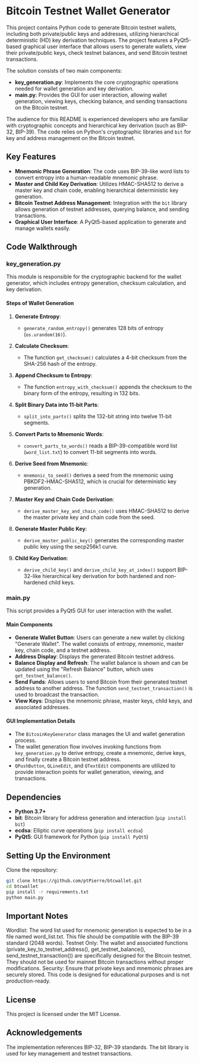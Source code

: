 # Bitcoin Testnet Wallet Generator

This project contains Python code to generate Bitcoin testnet wallets, including both private/public keys and addresses, utilizing hierarchical deterministic (HD) key derivation techniques. The project features a PyQt5-based graphical user interface that allows users to generate wallets, view their private/public keys, check testnet balances, and send Bitcoin testnet transactions.

The solution consists of two main components:

- **key_generation.py**: Implements the core cryptographic operations needed for wallet generation and key derivation.
- **main.py**: Provides the GUI for user interaction, allowing wallet generation, viewing keys, checking balance, and sending transactions on the Bitcoin testnet.

The audience for this README is experienced developers who are familiar with cryptographic concepts and hierarchical key derivation (such as BIP-32, BIP-39). The code relies on Python's cryptographic libraries and `bit` for key and address management on the Bitcoin testnet.

## Key Features

- **Mnemonic Phrase Generation**: The code uses BIP-39-like word lists to convert entropy into a human-readable mnemonic phrase.
- **Master and Child Key Derivation**: Utilizes HMAC-SHA512 to derive a master key and chain code, enabling hierarchical deterministic key generation.
- **Bitcoin Testnet Address Management**: Integration with the `bit` library allows generation of testnet addresses, querying balance, and sending transactions.
- **Graphical User Interface**: A PyQt5-based application to generate and manage wallets easily.

## Code Walkthrough

### key_generation.py

This module is responsible for the cryptographic backend for the wallet generator, which includes entropy generation, checksum calculation, and key derivation.

#### Steps of Wallet Generation

1. **Generate Entropy**:
   - `generate_random_entropy()` generates 128 bits of entropy (`os.urandom(16)`).

2. **Calculate Checksum**:
   - The function `get_checksum()` calculates a 4-bit checksum from the SHA-256 hash of the entropy.

3. **Append Checksum to Entropy**:
   - The function `entropy_with_checksum()` appends the checksum to the binary form of the entropy, resulting in 132 bits.

4. **Split Binary Data into 11-bit Parts**:
   - `split_into_parts()` splits the 132-bit string into twelve 11-bit segments.

5. **Convert Parts to Mnemonic Words**:
   - `convert_parts_to_words()` reads a BIP-39-compatible word list (`word_list.txt`) to convert 11-bit segments into words.

6. **Derive Seed from Mnemonic**:
   - `mnemonic_to_seed()` derives a seed from the mnemonic using PBKDF2-HMAC-SHA512, which is crucial for deterministic key generation.

7. **Master Key and Chain Code Derivation**:
   - `derive_master_key_and_chain_code()` uses HMAC-SHA512 to derive the master private key and chain code from the seed.

8. **Generate Master Public Key**:
   - `derive_master_public_key()` generates the corresponding master public key using the secp256k1 curve.

9. **Child Key Derivation**:
   - `derive_child_key()` and `derive_child_key_at_index()` support BIP-32-like hierarchical key derivation for both hardened and non-hardened child keys.

### main.py

This script provides a PyQt5 GUI for user interaction with the wallet.

#### Main Components

- **Generate Wallet Button**: Users can generate a new wallet by clicking "Generate Wallet". The wallet consists of entropy, mnemonic, master key, chain code, and a testnet address.
- **Address Display**: Displays the generated Bitcoin testnet address.
- **Balance Display and Refresh**: The wallet balance is shown and can be updated using the "Refresh Balance" button, which uses `get_testnet_balance()`.
- **Send Funds**: Allows users to send Bitcoin from their generated testnet address to another address. The function `send_testnet_transaction()` is used to broadcast the transaction.
- **View Keys**: Displays the mnemonic phrase, master keys, child keys, and associated addresses.

#### GUI Implementation Details

- The `BitcoinKeyGenerator` class manages the UI and wallet generation process.
- The wallet generation flow involves invoking functions from `key_generation.py` to derive entropy, create a mnemonic, derive keys, and finally create a Bitcoin testnet address.
- `QPushButton`, `QLineEdit`, and `QTextEdit` components are utilized to provide interaction points for wallet generation, viewing, and transactions.

## Dependencies

- **Python 3.7+**
- **bit**: Bitcoin library for address generation and interaction (`pip install bit`)
- **ecdsa**: Elliptic curve operations (`pip install ecdsa`)
- **PyQt5**: GUI framework for Python (`pip install PyQt5`)

## Setting Up the Environment

Clone the repository:

```bash
git clone https://github.com/ptPierre/btcwallet.git
cd btcwallet
pip install -r requirements.txt
python main.py
```

## Important Notes
Wordlist: The word list used for mnemonic generation is expected to be in a file named word_list.txt. This file should be compatible with the BIP-39 standard (2048 words).
Testnet Only: The wallet and associated functions (private_key_to_testnet_address(), get_testnet_balance(), send_testnet_transaction()) are specifically designed for the Bitcoin testnet. They should not be used for mainnet Bitcoin transactions without proper modifications.
Security: Ensure that private keys and mnemonic phrases are securely stored. This code is designed for educational purposes and is not production-ready.

## License
This project is licensed under the MIT License.

## Acknowledgements
The implementation references BIP-32, BIP-39 standards.
The bit library is used for key management and testnet transactions.
